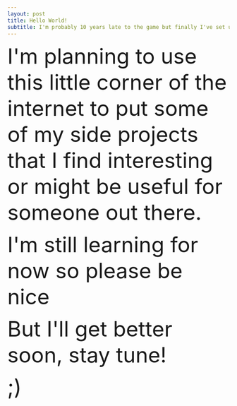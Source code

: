 ```yaml
---
layout: post
title: Hello World!
subtitle: I'm probably 10 years late to the game but finally I've set up a new blog!
---
```

 <font size = '18'> I'm planning to use this little corner of the internet </font>
 <font size = '16'> to put some of my side projects that I find interesting </font>
 <font size = '14'>or might be useful for someone out there. </font>
 
 <font size = '12'> I'm still learning for now so please be nice </font>
 
 <font size = '10'> But I'll get better soon, stay tune! </font>
 
 <font size = '8'> ;)  </font>
